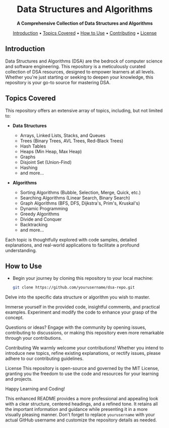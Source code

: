 <h1 align="center">Data Structures and Algorithms</h1>

<p align="center">
  <strong>A Comprehensive Collection of Data Structures and Algorithms</strong>
</p>

<p align="center">
  <a href="#introduction">Introduction</a> •
  <a href="#topics-covered">Topics Covered</a> •
  <a href="#how-to-use">How to Use</a> •
  <a href="#contributing">Contributing</a> •
  <a href="#license">License</a>
</p>

## Introduction

Data Structures and Algorithms (DSA) are the bedrock of computer science and software engineering. This repository is a meticulously curated collection of DSA resources, designed to empower learners at all levels. Whether you're just starting or seeking to deepen your knowledge, this repository is your go-to source for mastering DSA.

## Topics Covered

This repository offers an extensive array of topics, including, but not limited to:

- **Data Structures**
  - Arrays, Linked Lists, Stacks, and Queues
  - Trees (Binary Trees, AVL Trees, Red-Black Trees)
  - Hash Tables
  - Heaps (Min Heap, Max Heap)
  - Graphs
  - Disjoint Set (Union-Find)
  - Hashing
  - and more...

- **Algorithms**
  - Sorting Algorithms (Bubble, Selection, Merge, Quick, etc.)
  - Searching Algorithms (Linear Search, Binary Search)
  - Graph Algorithms (BFS, DFS, Dijkstra's, Prim's, Kruskal's)
  - Dynamic Programming
  - Greedy Algorithms
  - Divide and Conquer
  - Backtracking
  - and more...

Each topic is thoughtfully explored with code samples, detailed explanations, and real-world applications to facilitate a profound understanding.

## How to Use

- Begin your journey by cloning this repository to your local machine:
  ```bash
  git clone https://github.com/yourusername/dsa-repo.git

Delve into the specific data structure or algorithm you wish to master.

Immerse yourself in the provided code, insightful comments, and practical examples. Experiment and modify the code to enhance your grasp of the concept.

Questions or ideas? Engage with the community by opening issues, contributing to discussions, or making this repository even more remarkable through your contributions.

Contributing
We warmly welcome your contributions! Whether you intend to introduce new topics, refine existing explanations, or rectify issues, please adhere to our contributing guidelines.

License
This repository is open-source and governed by the MIT License, granting you the freedom to use the code and resources for your learning and projects.

Happy Learning and Coding!


This enhanced README provides a more professional and appealing look with a clear structure, centered headings, and a refined tone. It retains all the important information and guidance while presenting it in a more visually pleasing manner. Don't forget to replace `yourusername` with your actual GitHub username and customize the repository details as needed.
